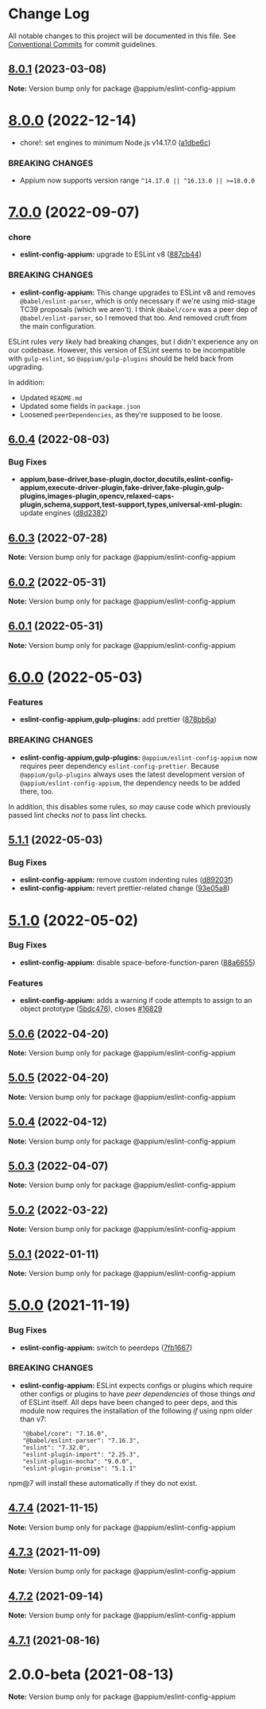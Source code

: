 # Change Log

All notable changes to this project will be documented in this file.
See [Conventional Commits](https://conventionalcommits.org) for commit guidelines.

## [8.0.1](https://github.com/appium/appium/compare/@appium/eslint-config-appium@8.0.0...@appium/eslint-config-appium@8.0.1) (2023-03-08)

**Note:** Version bump only for package @appium/eslint-config-appium





# [8.0.0](https://github.com/appium/appium/compare/@appium/eslint-config-appium@7.0.0...@appium/eslint-config-appium@8.0.0) (2022-12-14)

- chore!: set engines to minimum Node.js v14.17.0 ([a1dbe6c](https://github.com/appium/appium/commit/a1dbe6c43efe76604943a607d402f4c8b864d652))

### BREAKING CHANGES

- Appium now supports version range `^14.17.0 || ^16.13.0 || >=18.0.0`

# [7.0.0](https://github.com/appium/appium/compare/@appium/eslint-config-appium@6.0.4...@appium/eslint-config-appium@7.0.0) (2022-09-07)

### chore

- **eslint-config-appium:** upgrade to ESLint v8 ([887cb44](https://github.com/appium/appium/commit/887cb449e61be585c084af2f6422d2e02be5028b))

### BREAKING CHANGES

- **eslint-config-appium:** This change upgrades to ESLint v8 and removes `@babel/eslint-parser`, which is only necessary if we're using mid-stage TC39 proposals (which we aren't). I think `@babel/core` was a peer dep of `@babel/eslint-parser`, so I removed that too. And removed cruft from the main configuration.

ESLint rules _very likely_ had breaking changes, but I didn't experience any on our codebase. However, this version of ESLint seems to be incompatible with `gulp-eslint`, so `@appium/gulp-plugins` should be held back from upgrading.

In addition:

- Updated `README.md`
- Updated some fields in `package.json`
- Loosened `peerDependencies`, as they're supposed to be loose.

## [6.0.4](https://github.com/appium/appium/compare/@appium/eslint-config-appium@6.0.3...@appium/eslint-config-appium@6.0.4) (2022-08-03)

### Bug Fixes

- **appium,base-driver,base-plugin,doctor,docutils,eslint-config-appium,execute-driver-plugin,fake-driver,fake-plugin,gulp-plugins,images-plugin,opencv,relaxed-caps-plugin,schema,support,test-support,types,universal-xml-plugin:** update engines ([d8d2382](https://github.com/appium/appium/commit/d8d2382327ba7b7db8a4d1cad987c0e60184c92d))

## [6.0.3](https://github.com/appium/appium/compare/@appium/eslint-config-appium@6.0.2...@appium/eslint-config-appium@6.0.3) (2022-07-28)

**Note:** Version bump only for package @appium/eslint-config-appium

## [6.0.2](https://github.com/appium/appium/compare/@appium/eslint-config-appium@6.0.1...@appium/eslint-config-appium@6.0.2) (2022-05-31)

**Note:** Version bump only for package @appium/eslint-config-appium

## [6.0.1](https://github.com/appium/appium/compare/@appium/eslint-config-appium@6.0.0...@appium/eslint-config-appium@6.0.1) (2022-05-31)

**Note:** Version bump only for package @appium/eslint-config-appium

# [6.0.0](https://github.com/appium/appium/compare/@appium/eslint-config-appium@5.1.1...@appium/eslint-config-appium@6.0.0) (2022-05-03)

### Features

- **eslint-config-appium,gulp-plugins:** add prettier ([878bb6a](https://github.com/appium/appium/commit/878bb6a44f85fd43e0f3678b95cddb8d7cbba69a))

### BREAKING CHANGES

- **eslint-config-appium,gulp-plugins:** `@appium/eslint-config-appium` now requires peer dependency `eslint-config-prettier`. Because `@appium/gulp-plugins` always uses the latest development version of `@appium/eslint-config-appium`, the dependency needs to be added there, too.

In addition, this disables some rules, so _may_ cause code which previously passed lint checks _not_ to pass lint checks.

## [5.1.1](https://github.com/appium/appium/compare/@appium/eslint-config-appium@5.1.0...@appium/eslint-config-appium@5.1.1) (2022-05-03)

### Bug Fixes

- **eslint-config-appium:** remove custom indenting rules ([d89203f](https://github.com/appium/appium/commit/d89203f96c7d45e8cda5e447c808d1485449c284))
- **eslint-config-appium:** revert prettier-related change ([93e05a8](https://github.com/appium/appium/commit/93e05a82696514be04d9792c90eb3fe7e3fa0143))

# [5.1.0](https://github.com/appium/appium/compare/@appium/eslint-config-appium@5.0.6...@appium/eslint-config-appium@5.1.0) (2022-05-02)

### Bug Fixes

- **eslint-config-appium:** disable space-before-function-paren ([88a6655](https://github.com/appium/appium/commit/88a6655253a4879041478d64254471efebe4cbfe))

### Features

- **eslint-config-appium:** adds a warning if code attempts to assign to an object prototype ([5bdc476](https://github.com/appium/appium/commit/5bdc476c626caa301c7cb4ffc01c296f437deb06)), closes [#16829](https://github.com/appium/appium/issues/16829)

## [5.0.6](https://github.com/appium/appium/compare/@appium/eslint-config-appium@5.0.5...@appium/eslint-config-appium@5.0.6) (2022-04-20)

**Note:** Version bump only for package @appium/eslint-config-appium

## [5.0.5](https://github.com/appium/appium/compare/@appium/eslint-config-appium@5.0.4...@appium/eslint-config-appium@5.0.5) (2022-04-20)

**Note:** Version bump only for package @appium/eslint-config-appium

## [5.0.4](https://github.com/appium/appium/compare/@appium/eslint-config-appium@5.0.3...@appium/eslint-config-appium@5.0.4) (2022-04-12)

**Note:** Version bump only for package @appium/eslint-config-appium

## [5.0.3](https://github.com/appium/appium/compare/@appium/eslint-config-appium@5.0.2...@appium/eslint-config-appium@5.0.3) (2022-04-07)

**Note:** Version bump only for package @appium/eslint-config-appium

## [5.0.2](https://github.com/appium/appium/compare/@appium/eslint-config-appium@5.0.1...@appium/eslint-config-appium@5.0.2) (2022-03-22)

**Note:** Version bump only for package @appium/eslint-config-appium

## [5.0.1](https://github.com/appium/appium/compare/@appium/eslint-config-appium@5.0.0...@appium/eslint-config-appium@5.0.1) (2022-01-11)

**Note:** Version bump only for package @appium/eslint-config-appium

# [5.0.0](https://github.com/appium/appium/compare/@appium/eslint-config-appium@4.7.4...@appium/eslint-config-appium@5.0.0) (2021-11-19)

### Bug Fixes

- **eslint-config-appium:** switch to peerdeps ([7fb1667](https://github.com/appium/appium/commit/7fb1667a3b702a22ec365b6fc8e88c88e4e24573))

### BREAKING CHANGES

- **eslint-config-appium:** ESLint expects configs or plugins which require other configs or plugins to have _peer dependencies_ of those things _and_ of ESLint itself. All deps have been changed to peer deps, and this module now requires the installation of the following _if_ using npm older than v7:

```
    "@babel/core": "7.16.0",
    "@babel/eslint-parser": "7.16.3",
    "eslint": "7.32.0",
    "eslint-plugin-import": "2.25.3",
    "eslint-plugin-mocha": "9.0.0",
    "eslint-plugin-promise": "5.1.1"
```

npm@7 will install these automatically if they do not exist.

## [4.7.4](https://github.com/appium/appium/compare/@appium/eslint-config-appium@4.7.3...@appium/eslint-config-appium@4.7.4) (2021-11-15)

**Note:** Version bump only for package @appium/eslint-config-appium

## [4.7.3](https://github.com/appium/appium/compare/@appium/eslint-config-appium@4.7.2...@appium/eslint-config-appium@4.7.3) (2021-11-09)

**Note:** Version bump only for package @appium/eslint-config-appium

## [4.7.2](https://github.com/appium/appium/compare/@appium/eslint-config-appium@4.7.1...@appium/eslint-config-appium@4.7.2) (2021-09-14)

**Note:** Version bump only for package @appium/eslint-config-appium

## [4.7.1](https://github.com/appium/appium/compare/@appium/eslint-config-appium@4.7.0...@appium/eslint-config-appium@4.7.1) (2021-08-16)

# 2.0.0-beta (2021-08-13)

**Note:** Version bump only for package @appium/eslint-config-appium
